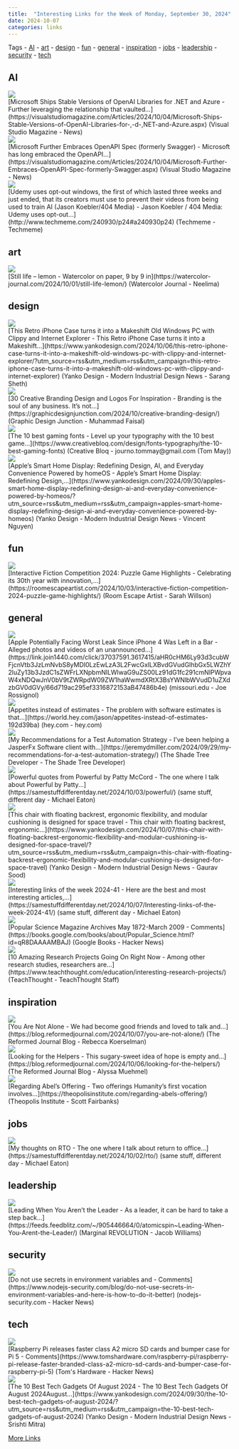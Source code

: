 ```yaml
---
title:  "Interesting Links for the Week of Monday, September 30, 2024"
date: 2024-10-07
categories: links
---
```


Tags  - [AI](#AI) - [art](#art) - [design](#design) - [fun](#fun) - [general](#general) - [inspiration](#inspiration) - [jobs](#jobs) - [leadership](#leadership) - [security](#security) - [tech](#tech)


## AI
<div class="link-content"><img src='https://visualstudiomagazine.com/-/media/ECG/visualstudiomagazine/Images/introimages/Cloud_AI_Net.jpg' class="link-image"/>
<div class="link-text" markdown="1">
  [Microsoft Ships Stable Versions of OpenAI Libraries for .NET and Azure - Further leveraging the relationship that vaulted...](https://visualstudiomagazine.com/Articles/2024/10/04/Microsoft-Ships-Stable-Versions-of-OpenAI-Libraries-for-,-d-,NET-and-Azure.aspx) (Visual Studio Magazine - News)
</div>
</div>
<div class="link-content"><img src='https://visualstudiomagazine.com/-/media/ECG/redmondmag/Images/IntroImagesBigSmall/CircutPagesLiteUpSmall.jpg' class="link-image"/>
<div class="link-text" markdown="1">
  [Microsoft Further Embraces OpenAPI Spec (formerly Swagger) - Microsoft has long embraced the OpenAPI...](https://visualstudiomagazine.com/Articles/2024/10/04/Microsoft-Further-Embraces-OpenAPI-Spec-formerly-Swagger.aspx) (Visual Studio Magazine - News)
</div>
</div>
<div class="link-content"><img src='http://www.techmeme.com/240930/i24.jpg' class="link-image"/>
<div class="link-text" markdown="1">
  [Udemy uses opt-out windows, the first of which lasted three weeks and just ended, that its creators must use to prevent their videos from being used to train AI (Jason Koebler/404 Media) -   Jason Koebler / 404 Media: Udemy uses opt-out...](http://www.techmeme.com/240930/p24#a240930p24) (Techmeme - Techmeme)
</div>
</div>

## art
<div class="link-content"><img src='https://watercolor-journal.com/wp-content/uploads/2022/02/cropped-logodesignfinal.png?w=32' class="link-image"/>
<div class="link-text" markdown="1">
  [Still life – lemon - Watercolor on paper, 9 by 9 in](https://watercolor-journal.com/2024/10/01/still-life-lemon/) (Watercolor Journal - Neelima)
</div>
</div>

## design
<div class="link-content"><img src='https://www.yankodesign.com/images/design_news/2024/10/513380/iphone_16_pro_retro_case_1.jpg' class="link-image"/>
<div class="link-text" markdown="1">
  [This Retro iPhone Case turns it into a Makeshift Old Windows PC with Clippy and Internet Explorer - This Retro iPhone Case turns it into a Makeshift...](https://www.yankodesign.com/2024/10/06/this-retro-iphone-case-turns-it-into-a-makeshift-old-windows-pc-with-clippy-and-internet-explorer/?utm_source=rss&utm_medium=rss&utm_campaign=this-retro-iphone-case-turns-it-into-a-makeshift-old-windows-pc-with-clippy-and-internet-explorer) (Yanko Design - Modern Industrial Design News - Sarang Sheth)
</div>
</div>
<div class="link-content"><img src='https://graphicdesignjunction.com/wp-content/uploads/2024/10/creative_branding_design.jpg' class="link-image"/>
<div class="link-text" markdown="1">
  [30 Creative Branding Design and Logos For Inspiration - Branding is the soul of any business. It’s not...](https://graphicdesignjunction.com/2024/10/creative-branding-design/) (Graphic Design Junction - Muhammad Faisal)
</div>
</div>
<div class="link-content"><img src='https://cdn.mos.cms.futurecdn.net/GfeS9dmqHfujaeEAh8cQ2C.jpg' class="link-image"/>
<div class="link-text" markdown="1">
  [The 10 best gaming fonts - Level up your typography with the 10 best game...](https://www.creativebloq.com/design/fonts-typography/the-10-best-gaming-fonts) (Creative Bloq - journo.tommay@gmail.com (Tom May))
</div>
</div>
<div class="link-content"><img src='https://www.yankodesign.com/images/design_news/2024/09/apples-smart-home-display-redefining-design-ai-and-everyday-convenience-powered-by-homeos/apple-homeaccessory-concept.jpg' class="link-image"/>
<div class="link-text" markdown="1">
  [Apple’s Smart Home Display: Redefining Design, AI, and Everyday Convenience Powered by homeOS - Apple’s Smart Home Display: Redefining Design,...](https://www.yankodesign.com/2024/09/30/apples-smart-home-display-redefining-design-ai-and-everyday-convenience-powered-by-homeos/?utm_source=rss&utm_medium=rss&utm_campaign=apples-smart-home-display-redefining-design-ai-and-everyday-convenience-powered-by-homeos) (Yanko Design - Modern Industrial Design News - Vincent Nguyen)
</div>
</div>

## fun
<div class="link-content"><img src='https://i0.wp.com/roomescapeartist.com/wp-content/uploads/2024/09/ifcomp-2024-logo.jpg?fit=1000%2C1000&ssl=1' class="link-image"/>
<div class="link-text" markdown="1">
  [Interactive Fiction Competition 2024: Puzzle Game Highlights - Celebrating its 30th year with innovation,...](https://roomescapeartist.com/2024/10/03/interactive-fiction-competition-2024-puzzle-game-highlights/) (Room Escape Artist - Sarah Willson)
</div>
</div>

## general
<div class="link-content"><img src='https://images.macrumors.com/t/dPgRS3vEo3jLWwm5unVQL2wMPfk=/1600x/article-new/2023/10/space-black-mbp.jpg' class="link-image"/>
<div class="link-text" markdown="1">
  [Apple Potentially Facing Worst Leak Since iPhone 4 Was Left in a Bar - Alleged photos and videos of an unannounced...](https://link.join1440.com/click/37037591.3617415/aHR0cHM6Ly93d3cubWFjcnVtb3JzLmNvbS8yMDI0LzEwLzA3L2FwcGxlLXBvdGVudGlhbGx5LWZhY2luZy13b3JzdC1sZWFrLXNpbmNlLWlwaG9uZS00Lz91dG1fc291cmNlPWpvaW4xNDQwJnV0bV9tZWRpdW09ZW1haWwmdXRtX3BsYWNlbWVudD1uZXdzbGV0dGVy/66d719ac295ef3316872153aB47486b4e) (missouri.edu - Joe Rossignol)
</div>
</div>
<div class="link-content"><img src='https://world.hey.com/jason/avatar-9f11ce77d31e68e834c564594ee0bc32a005ee8d' class="link-image"/>
<div class="link-text" markdown="1">
  [Appetites instead of estimates - The problem with software estimates is that...](https://world.hey.com/jason/appetites-instead-of-estimates-192d39ba) (hey.com - hey.com)
</div>
</div>
<div class="link-content"><img src='https://jeremydmiller.com/wp-content/uploads/2023/07/jasperfx-logo-final-orange-bg.jpg' class="link-image"/>
<div class="link-text" markdown="1">
  [My Recommendations for a Test Automation Strategy - I’ve been helping a JasperFx Software client with...](https://jeremydmiller.com/2024/09/29/my-recommendations-for-a-test-automation-strategy/) (The Shade Tree Developer - The Shade Tree Developer)
</div>
</div>
<div class="link-content"><img src='https://samestuffdifferentday.net/assets/2023/01/words_of_wisdom.jpg' class="link-image"/>
<div class="link-text" markdown="1">
  [Powerful quotes from Powerful by Patty McCord - The one where I talk about Powerful by Patty...](https://samestuffdifferentday.net/2024/10/03/powerful/) (same stuff, different day - Michael Eaton)
</div>
</div>
<div class="link-content"><img src='https://www.yankodesign.com/images/design_news/2024/10/this-chair-with-floating-backrest-ergonomic-flexibility-and-modular-cushioning-is-designed-for-space-travel/Aerospace-Seat-SPN-01-Space-Perspective-Neptune-7.jpg' class="link-image"/>
<div class="link-text" markdown="1">
  [This chair with floating backrest, ergonomic flexibility, and modular cushioning is designed for space travel - This chair with floating backrest, ergonomic...](https://www.yankodesign.com/2024/10/07/this-chair-with-floating-backrest-ergonomic-flexibility-and-modular-cushioning-is-designed-for-space-travel/?utm_source=rss&utm_medium=rss&utm_campaign=this-chair-with-floating-backrest-ergonomic-flexibility-and-modular-cushioning-is-designed-for-space-travel) (Yanko Design - Modern Industrial Design News - Gaurav Sood)
</div>
</div>
<div class="link-content"><img src='https://samestuffdifferentday.net/assets/images/links_header.jpg' class="link-image"/>
<div class="link-text" markdown="1">
  [Interesting links of the week 2024-41 - Here are the best and most interesting articles,...](https://samestuffdifferentday.net/2024/10/07/Interesting-links-of-the-week-2024-41/) (same stuff, different day - Michael Eaton)
</div>
</div>
<div class="link-content"><img src='https://news.ycombinator.com/favicon.ico' class="link-image"/>
<div class="link-text" markdown="1">
  [Popular Science Magazine Archives May 1872-March 2009 - Comments](https://books.google.com/books/about/Popular_Science.html?id=qR8DAAAAMBAJ) (Google Books - Hacker News)
</div>
</div>
<div class="link-content"><img src='https://www.teachthought.com/wp-content/uploads/2024/06/942442-fi.png' class="link-image"/>
<div class="link-text" markdown="1">
  [10 Amazing Research Projects Going On Right Now - Among other research studies, researchers are...](https://www.teachthought.com/education/interesting-research-projects/) (TeachThought - TeachThought Staff)
</div>
</div>

## inspiration
<div class="link-content"><img src='https://s3.amazonaws.com/assets.reformedjournal.com/wp-content/uploads/sites/2/2024/10/04111342/for-our-daughters-image.jpeg' class="link-image"/>
<div class="link-text" markdown="1">
  [You Are Not Alone - We had become good friends and loved to talk and...](https://blog.reformedjournal.com/2024/10/07/you-are-not-alone/) (The Reformed Journal Blog - Rebecca Koerselman)
</div>
</div>
<div class="link-content"><img src='https://s3.amazonaws.com/assets.reformedjournal.com/wp-content/uploads/sites/2/2021/03/07181801/tired_doctor.jpg' class="link-image"/>
<div class="link-text" markdown="1">
  [Looking for the Helpers - This sugary-sweet idea of hope is empty and...](https://blog.reformedjournal.com/2024/10/06/looking-for-the-helpers/) (The Reformed Journal Blog - Alyssa Muehmel)
</div>
</div>
<div class="link-content"><img src='https://theopolisinstitute.com/wp-content/uploads/2024/10/305998rgsdl-1024x743.jpg' class="link-image"/>
<div class="link-text" markdown="1">
  [Regarding Abel’s Offering - Two offerings Humanity’s first vocation involves...](https://theopolisinstitute.com/regarding-abels-offering/) (Theopolis Institute - Scott Fairbanks)
</div>
</div>

## jobs
<div class="link-content"><img src='https://samestuffdifferentday.net/assets/2024/wtf.jpg' class="link-image"/>
<div class="link-text" markdown="1">
  [My thoughts on RTO - The one where I talk about return to office...](https://samestuffdifferentday.net/2024/10/02/rto/) (same stuff, different day - Michael Eaton)
</div>
</div>

## leadership
<div class="link-content"><img src='https://spin.atomicobject.com/wp-content/uploads/JDP-AO2023-605-scaled.jpg' class="link-image"/>
<div class="link-text" markdown="1">
  [Leading When You Aren’t the Leader - As a leader, it can be hard to take a step back...](https://feeds.feedblitz.com/~/905446664/0/atomicspin~Leading-When-You-Arent-the-Leader/) (Marginal REVOLUTION - Jacob Williams)
</div>
</div>

## security
<div class="link-content"><img src='https://news.ycombinator.com/favicon.ico' class="link-image"/>
<div class="link-text" markdown="1">
  [Do not use secrets in environment variables and - Comments](https://www.nodejs-security.com/blog/do-not-use-secrets-in-environment-variables-and-here-is-how-to-do-it-better) (nodejs-security.com - Hacker News)
</div>
</div>

## tech
<div class="link-content"><img src='https://news.ycombinator.com/favicon.ico' class="link-image"/>
<div class="link-text" markdown="1">
  [Raspberry Pi releases faster class A2 micro SD cards and bumper case for Pi 5 - Comments](https://www.tomshardware.com/raspberry-pi/raspberry-pi-release-faster-branded-class-a2-micro-sd-cards-and-bumper-case-for-raspberry-pi-5) (Tom's Hardware - Hacker News)
</div>
</div>
<div class="link-content"><img src='https://www.yankodesign.com/images/design_news/2024/09/best-tech-designs-of-august/10_best_tech_gadgets_august_yanko_design_hero.jpg' class="link-image"/>
<div class="link-text" markdown="1">
  [The 10 Best Tech Gadgets Of August 2024 - The 10 Best Tech Gadgets Of August 2024August...](https://www.yankodesign.com/2024/09/30/the-10-best-tech-gadgets-of-august-2024/?utm_source=rss&utm_medium=rss&utm_campaign=the-10-best-tech-gadgets-of-august-2024) (Yanko Design - Modern Industrial Design News - Srishti Mitra)
</div>
</div>



[More Links](/links)
